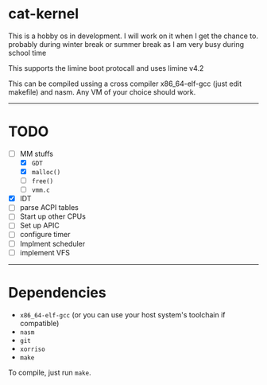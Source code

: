 # **cat-kernel**
This is a hobby os in development. I will work on it when I get the chance to.  probably during winter break or summer break as I am very busy during school time

This supports the limine boot protocall and uses limine v4.2

This can be compiled ussing a cross compiler x86_64-elf-gcc (just edit makefile) and nasm. Any VM of your choice should work. 

---
# **TODO**
- [ ] MM stuffs
	- [X] `GDT`
	- [X] `malloc()`
	- [ ] `free()`
	- [ ] `vmm.c`
- [x] IDT
- [ ] parse ACPI tables 
- [ ] Start up other CPUs
- [ ] Set up APIC
- [ ] configure timer
- [ ] Implment scheduler 
- [ ] implement VFS
---
# Dependencies
- `x86_64-elf-gcc` (or you can use your host system's toolchain if compatible) 
- `nasm`
- `git`
- `xorriso`
- `make`

To compile, just run `make`.
